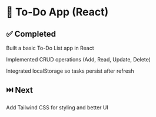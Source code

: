 # 📝 To-Do App (React)
## ✅ Completed

Built a basic To-Do List app in React

Implemented CRUD operations (Add, Read, Update, Delete)

Integrated localStorage so tasks persist after refresh

## ⏭️ Next

Add Tailwind CSS for styling and better UI